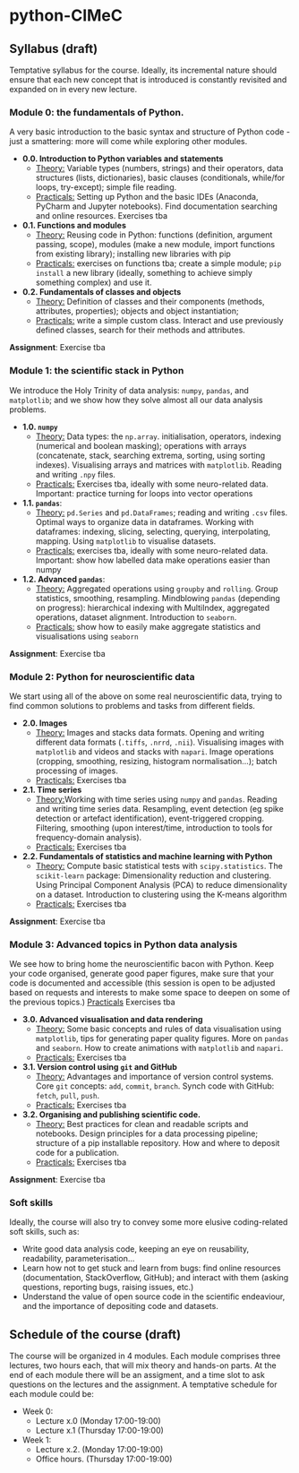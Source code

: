 # python-CIMeC


## Syllabus (draft)
Temptative syllabus for the course. Ideally, its incremental nature should ensure that each new concept that is introduced is constantly revisited and expanded on in every new lecture.

### Module 0: the fundamentals of Python.
A very basic introduction to the basic syntax and structure of Python code - just a smattering: more will come while exploring other modules.

 - **0.0. Introduction to Python variables and statements**
    -  <ins>Theory:</ins> Variable types (numbers, strings) and their operators, data structures (lists, dictionaries), basic clauses (conditionals, while/for  loops, try-except); simple file reading. 
    - <ins>Practicals:</ins> Setting up Python and the basic IDEs (Anaconda, PyCharm and Jupyter notebooks). Find documentation searching and online resources. Exercises tba
  - **0.1. Functions and modules**
    - <ins>Theory:</ins> Reusing code in Python: functions (definition, argument passing, scope), modules (make a new module, import functions from existing library); installing new libraries with pip
    - <ins>Practicals:</ins> exercises on functions tba; create a simple module; `pip install` a new library (ideally, something to achieve simply something complex) and use it.
  - **0.2. Fundamentals of classes and objects**
    - <ins>Theory:</ins> Definition of classes and their components (methods, attributes, properties); objects and object instantiation; 
    - <ins>Practicals:</ins> write a simple custom class. Interact and use previously defined classes, search for their methods and attributes.

**Assignment**: Exercise tba


### Module 1: the scientific stack in Python
We introduce the Holy Trinity of data analysis: `numpy`, `pandas`, and `matplotlib`; and we show how they solve almost all our data analysis problems.

 - **1.0. `numpy`**
    - <ins>Theory:</ins> Data types: the `np.array`. initialisation, operators, indexing (numerical and boolean masking); operations with arrays (concatenate, stack, searching extrema, sorting, using sorting indexes). Visualising arrays and matrices with `matplotlib`. Reading and writing `.npy` files.
    - <ins>Practicals:</ins> Exercises tba, ideally with some neuro-related data. Important: practice turning for loops into vector operations
 - **1.1. `pandas`**: 
    - <ins>Theory:</ins> `pd.Series` and `pd.DataFrames`; reading and writing `.csv` files. Optimal ways to organize data in dataframes. Working with dataframes: indexing, slicing, selecting, querying, interpolating, mapping. Using `matplotlib` to visualise datasets. 
    - <ins>Practicals:</ins> exercises tba, ideally with some neuro-related data. Important: show how labelled data make operations easier than numpy
 - **1.2. Advanced `pandas`**: 
    - <ins>Theory:</ins> Aggregated operations using `groupby` and `rolling`. Group statistics, smoothing, resampling. Mindblowing `pandas` (depending on progress): hierarchical indexing with MultiIndex, aggregated operations, dataset alignment. Introduction to `seaborn`.
    - <ins>Practicals:</ins> show how to easily make aggregate statistics and visualisations using `seaborn`

**Assignment**: Exercise tba

### Module 2: Python for neuroscientific data
We start using all of the above on some real neuroscientific data, trying to find common solutions to problems and tasks from different fields.

- **2.0. Images**
    - <ins>Theory:</ins> Images and stacks data formats. Opening and writing different data formats (`.tiffs`, `.nrrd`, `.nii`). Visualising images with `matplotlib` and videos and stacks with `napari`. Image operations (cropping, smoothing, resizing, histogram normalisation...); batch processing of images.
    - <ins>Practicals:</ins> Exercises tba
 - **2.1. Time series**
    - <ins>Theory:</ins>Working with time series using `numpy` and `pandas`. Reading and writing time series data. Resampling, event detection (eg spike detection or artefact identification), event-triggered cropping. Filtering, smoothing (upon interest/time, introduction to tools for frequency-domain analysis). 
    - <ins>Practicals:</ins> Exercises tba
 - **2.2. Fundamentals of statistics and machine learning with Python**
    - <ins>Theory:</ins> Compute basic statistical tests with `scipy.statistics`. The `scikit-learn` package: Dimensionality reduction and clustering. Using Principal Component Analysis (PCA) to reduce dimensionality on a dataset. Introduction to clustering using the K-means algorithm
    - <ins>Practicals:</ins> Exercises tba


**Assignment**: Exercise tba

### Module 3: Advanced topics in Python data analysis 
We see how to bring home the neuroscientific bacon with Python. Keep your code organised, generate good paper figures, make sure that your code is documented and accessible (this session is open to be adjusted based on requests and interests to make some space to deepen on some of the previous topics.)
<ins>Practicals</ins> Exercises tba

- **3.0. Advanced visualisation and data rendering**
    - <ins>Theory:</ins> Some basic concepts and rules of data visualisation using `matplotlib`, tips for generating paper quality figures. More on `pandas` and `seaborn`. How to create animations with `matplotlib` and `napari`.
    - <ins>Practicals:</ins> Exercises tba
- **3.1. Version control using `git` and GitHub**
    - <ins>Theory:</ins> Advantages and importance of version control systems. Core `git` concepts: `add`, `commit`, `branch`. Synch code with GitHub: `fetch`, `pull`, `push`.
    - <ins>Practicals:</ins> Exercises tba
- **3.2. Organising and publishing scientific code.**
    - <ins>Theory:</ins> Best practices for clean and readable scripts and notebooks. Design principles for a data processing pipeline; structure of a pip installable repository. How and where to deposit code for a publication.
    - <ins>Practicals:</ins> Exercises tba


**Assignment**: Exercise tba

### Soft skills
Ideally, the course will also try to convey some more elusive coding-related soft skills, such as:
- Write good data analysis code, keeping an eye on reusability, readability, parameterisation... 
- Learn how not to get stuck and learn from bugs: find online resources (documentation, StackOverflow, GitHub); and interact with them (asking questions, reporting bugs, raising issues, etc.)
- Understand the value of open source code in the scientific endeaviour, and the importance of depositing code and datasets.


## Schedule of the course (draft)

The course will be organized in 4 modules. Each module comprises three lectures, two hours each, that will mix theory and hands-on parts. At the end of each module there will be an assigment, and a time slot to ask questions on the lectures and the assignment. A temptative schedule for each module could be:

- Week 0:
    - Lecture x.0 (Monday 17:00-19:00)
    - Lecture x.1 (Thursday 17:00-19:00)
- Week 1:
    - Lecture x.2. (Monday 17:00-19:00)
    - Office hours. (Thursday 17:00-19:00)



